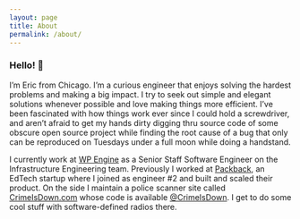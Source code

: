 ```yaml
---
layout: page
title: About
permalink: /about/
---
```


### Hello! 👋

I’m Eric from Chicago. I’m a curious engineer that enjoys solving the hardest problems and making a big impact.
I try to seek out simple and elegant solutions whenever possible and love making things more efficient. I’ve been fascinated with how
things work ever since I could hold a screwdriver, and aren’t afraid to get my hands dirty digging thru source code of some obscure
open source project while finding the root cause of a bug that only can be reproduced on Tuesdays under a full moon while doing
a handstand.

I currently work at [WP Engine](https://wpengine.com/) as a Senior Staff Software Engineer on the Infrastructure Engineering team. Previously I worked at [Packback](https://www.packback.co/), an EdTech startup where I joined as engineer #2 and built and scaled their product. On the side I maintain a police scanner site
called [CrimeIsDown.com](https://crimeisdown.com/) whose code is available [@CrimeIsDown](https://github.com/CrimeIsDown).
I get to do some cool stuff with software-defined radios there.
